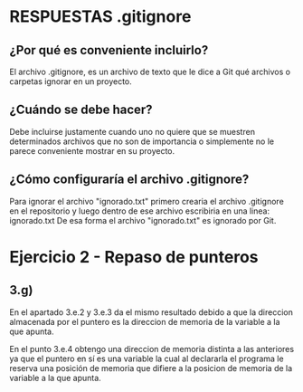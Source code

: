 # RESPUESTAS .gitignore

## ¿Por qué es conveniente incluirlo?
El archivo .gitignore, es un archivo de texto que le dice a Git qué archivos o carpetas ignorar en un proyecto.

## ¿Cuándo se debe hacer?
Debe incluirse justamente cuando uno no quiere que se muestren determinados archivos que no son de importancia o simplemente no le parece conveniente mostrar en su proyecto.

## ¿Cómo configuraría el archivo .gitignore?
Para ignorar el archivo "ignorado.txt" primero crearia el archivo .gitignore en el repositorio y luego dentro de ese archivo escribiria en una linea:
    ignorado.txt
De esa forma el archivo "ignorado.txt" es ignorado por Git.

# Ejercicio 2 - Repaso de punteros
## 3.g)
En el apartado 3.e.2 y 3.e.3 da el mismo resultado debido a que la direccion almacenada por el puntero es la direccion de memoria de la variable a la que apunta.

En el punto 3.e.4 obtengo una direccion de memoria distinta a las anteriores ya que el puntero en sí es una variable la cual al declararla el programa le reserva una posición de memoria que difiere a la posicion de memoria de la variable a la que apunta.
